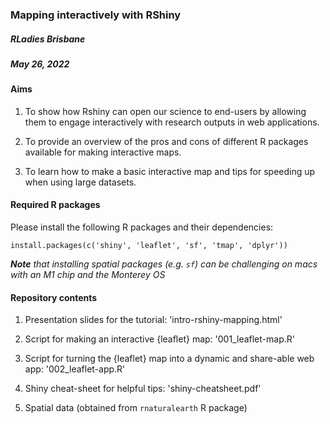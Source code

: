 ### Mapping interactively with RShiny

##### RLadies Brisbane
##### May 26, 2022

#### Aims

1. To show how Rshiny can open our science to end-users by allowing them to engage interactively with research outputs in web applications.

2. To provide an overview of the pros and cons of different R packages available for making interactive maps.

3. To learn how to make a basic interactive map and tips for speeding up when using large datasets.

#### Required R packages

Please install the following R packages and their dependencies:

`install.packages(c('shiny', 'leaflet', 'sf', 'tmap', 'dplyr'))`

***Note** that installing spatial packages (e.g. `sf`) can be challenging on macs with an M1 chip and the Monterey OS*

#### Repository contents

1. Presentation slides for the tutorial: 'intro-rshiny-mapping.html'

2. Script for making an interactive {leaflet} map: '001_leaflet-map.R'

3. Script for turning the {leaflet} map into a dynamic and share-able web app: '002_leaflet-app.R'

4. Shiny cheat-sheet for helpful tips: 'shiny-cheatsheet.pdf'

5. Spatial data (obtained from `rnaturalearth` R package)

